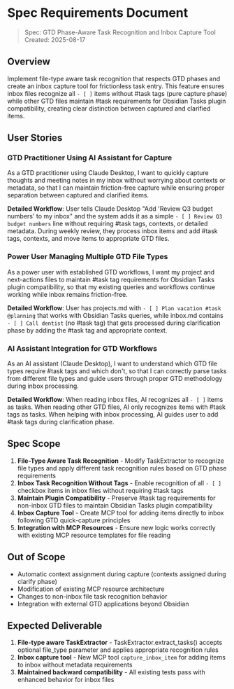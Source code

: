 # Spec Requirements Document

> Spec: GTD Phase-Aware Task Recognition and Inbox Capture Tool
> Created: 2025-08-17

## Overview

Implement file-type aware task recognition that respects GTD phases and create an inbox capture tool for frictionless task entry. This feature ensures inbox files recognize all `- [ ]` items without #task tags (pure capture phase) while other GTD files maintain #task requirements for Obsidian Tasks plugin compatibility, creating clear distinction between captured and clarified items.

## User Stories

### GTD Practitioner Using AI Assistant for Capture

As a GTD practitioner using Claude Desktop, I want to quickly capture thoughts and meeting notes in my inbox without worrying about contexts or metadata, so that I can maintain friction-free capture while ensuring proper separation between captured and clarified items.

**Detailed Workflow**: User tells Claude Desktop "Add 'Review Q3 budget numbers' to my inbox" and the system adds it as a simple `- [ ] Review Q3 budget numbers` line without requiring #task tags, contexts, or detailed metadata. During weekly review, they process inbox items and add #task tags, contexts, and move items to appropriate GTD files.

### Power User Managing Multiple GTD File Types

As a power user with established GTD workflows, I want my project and next-actions files to maintain #task tag requirements for Obsidian Tasks plugin compatibility, so that my existing queries and workflows continue working while inbox remains friction-free.

**Detailed Workflow**: User has projects.md with `- [ ] Plan vacation #task @planning` that works with Obsidian Tasks queries, while inbox.md contains `- [ ] Call dentist` (no #task tag) that gets processed during clarification phase by adding the #task tag and appropriate context.

### AI Assistant Integration for GTD Workflows

As an AI assistant (Claude Desktop), I want to understand which GTD file types require #task tags and which don't, so that I can correctly parse tasks from different file types and guide users through proper GTD methodology during inbox processing.

**Detailed Workflow**: When reading inbox files, AI recognizes all `- [ ]` items as tasks. When reading other GTD files, AI only recognizes items with #task tags as tasks. When helping with inbox processing, AI guides user to add #task tags during clarification phase.

## Spec Scope

1. **File-Type Aware Task Recognition** - Modify TaskExtractor to recognize file types and apply different task recognition rules based on GTD phase requirements
2. **Inbox Task Recognition Without Tags** - Enable recognition of all `- [ ]` checkbox items in inbox files without requiring #task tags
3. **Maintain Plugin Compatibility** - Preserve #task tag requirements for non-inbox GTD files to maintain Obsidian Tasks plugin compatibility
4. **Inbox Capture Tool** - Create MCP tool for adding items directly to inbox following GTD quick-capture principles
5. **Integration with MCP Resources** - Ensure new logic works correctly with existing MCP resource templates for file reading

## Out of Scope

- Automatic context assignment during capture (contexts assigned during clarify phase)
- Modification of existing MCP resource architecture
- Changes to non-inbox file task recognition behavior
- Integration with external GTD applications beyond Obsidian

## Expected Deliverable

1. **File-type aware TaskExtractor** - TaskExtractor.extract_tasks() accepts optional file_type parameter and applies appropriate recognition rules
2. **Inbox capture tool** - New MCP tool `capture_inbox_item` for adding items to inbox without metadata requirements
3. **Maintained backward compatibility** - All existing tests pass with enhanced behavior for inbox files
